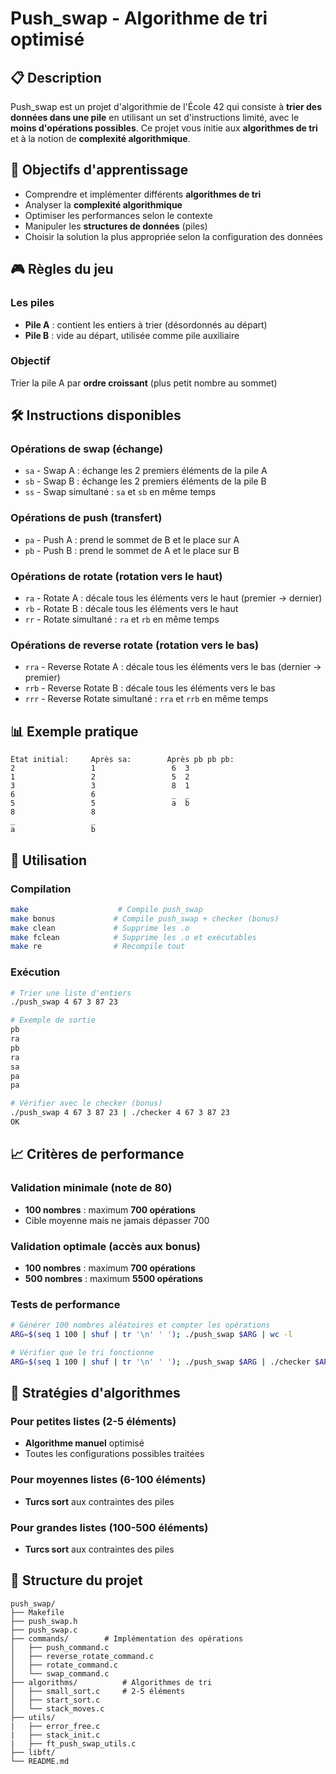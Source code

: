 # Push_swap - Algorithme de tri optimisé

## 📋 Description

Push_swap est un projet d'algorithmie de l'École 42 qui consiste à **trier des données dans une pile** en utilisant un set d'instructions limité, avec le **moins d'opérations possibles**. Ce projet vous initie aux **algorithmes de tri** et à la notion de **complexité algorithmique**.

## 🎯 Objectifs d'apprentissage

- Comprendre et implémenter différents **algorithmes de tri**
- Analyser la **complexité algorithmique** 
- Optimiser les performances selon le contexte
- Manipuler les **structures de données** (piles)
- Choisir la solution la plus appropriée selon la configuration des données

## 🎮 Règles du jeu

### Les piles
- **Pile A** : contient les entiers à trier (désordonnés au départ)
- **Pile B** : vide au départ, utilisée comme pile auxiliaire

### Objectif
Trier la pile A par **ordre croissant** (plus petit nombre au sommet)

## 🛠️ Instructions disponibles

### Opérations de swap (échange)
- `sa` - Swap A : échange les 2 premiers éléments de la pile A
- `sb` - Swap B : échange les 2 premiers éléments de la pile B  
- `ss` - Swap simultané : `sa` et `sb` en même temps

### Opérations de push (transfert)
- `pa` - Push A : prend le sommet de B et le place sur A
- `pb` - Push B : prend le sommet de A et le place sur B

### Opérations de rotate (rotation vers le haut)
- `ra` - Rotate A : décale tous les éléments vers le haut (premier → dernier)
- `rb` - Rotate B : décale tous les éléments vers le haut  
- `rr` - Rotate simultané : `ra` et `rb` en même temps

### Opérations de reverse rotate (rotation vers le bas)
- `rra` - Reverse Rotate A : décale tous les éléments vers le bas (dernier → premier)
- `rrb` - Reverse Rotate B : décale tous les éléments vers le bas
- `rrr` - Reverse Rotate simultané : `rra` et `rrb` en même temps

## 📊 Exemple pratique

```
État initial:     Après sa:        Après pb pb pb:
2                 1                 6  3
1                 2                 5  2  
3                 3                 8  1
6                 6                 _  _
5                 5                 a  b
8                 8
_                 _
a                 b
```

## 🚀 Utilisation

### Compilation
```bash
make                    # Compile push_swap
make bonus             # Compile push_swap + checker (bonus)
make clean             # Supprime les .o
make fclean            # Supprime les .o et exécutables
make re                # Recompile tout
```

### Exécution
```bash
# Trier une liste d'entiers
./push_swap 4 67 3 87 23

# Exemple de sortie
pb
ra
pb
ra
sa
pa
pa

# Vérifier avec le checker (bonus)
./push_swap 4 67 3 87 23 | ./checker 4 67 3 87 23
OK
```

## 📈 Critères de performance

### Validation minimale (note de 80)
- **100 nombres** : maximum **700 opérations**
- Cible moyenne mais ne jamais dépasser 700

### Validation optimale (accès aux bonus)
- **100 nombres** : maximum **700 opérations** 
- **500 nombres** : maximum **5500 opérations**

### Tests de performance
```bash
# Générer 100 nombres aléatoires et compter les opérations
ARG=$(seq 1 100 | shuf | tr '\n' ' '); ./push_swap $ARG | wc -l

# Vérifier que le tri fonctionne
ARG=$(seq 1 100 | shuf | tr '\n' ' '); ./push_swap $ARG | ./checker $ARG
```

## 🧠 Stratégies d'algorithmes

### Pour petites listes (2-5 éléments)
- **Algorithme manuel** optimisé
- Toutes les configurations possibles traitées

### Pour moyennes listes (6-100 éléments)
- **Turcs sort** aux contraintes des piles

### Pour grandes listes (100-500 éléments)
- **Turcs sort** aux contraintes des piles

## 📁 Structure du projet

```
push_swap/
├── Makefile
├── push_swap.h
├── push_swap.c
├── commands/        # Implémentation des opérations
│   ├── push_command.c
│   ├── reverse_rotate_command.c
│   ├── rotate_command.c
│   └── swap_command.c
├── algorithms/          # Algorithmes de tri
│   ├── small_sort.c     # 2-5 éléments
│   ├── start_sort.c
│   └── stack_moves.c
├── utils/
|   ├── error_free.c
|   ├── stack_init.c
|   ├── ft_push_swap_utils.c
├── libft/
└── README.md
```

